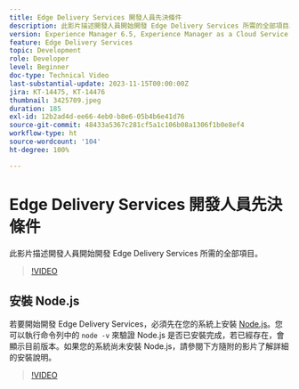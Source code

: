 ```yaml
---
title: Edge Delivery Services 開發人員先決條件
description: 此影片描述開發人員開始開發 Edge Delivery Services 所需的全部項目。
version: Experience Manager 6.5, Experience Manager as a Cloud Service
feature: Edge Delivery Services
topic: Development
role: Developer
level: Beginner
doc-type: Technical Video
last-substantial-update: 2023-11-15T00:00:00Z
jira: KT-14475, KT-14476
thumbnail: 3425709.jpeg
duration: 185
exl-id: 12b2ad4d-ee66-4eb0-b8e6-05b4b6e41d76
source-git-commit: 48433a5367c281cf5a1c106b08a1306f1b0e8ef4
workflow-type: ht
source-wordcount: '104'
ht-degree: 100%

---
```


# Edge Delivery Services 開發人員先決條件

此影片描述開發人員開始開發 Edge Delivery Services 所需的全部項目。

>[!VIDEO](https://video.tv.adobe.com/v/3434595/?learn=on&captions=chi_hant)

## 安裝 Node.js

若要開始開發 Edge Delivery Services，必須先在您的系統上安裝 [Node.js](https://nodejs.org)。您可以執行命令列中的 `node -v` 來驗證 Node.js 是否已安裝完成，若已經存在，會顯示目前版本。如果您的系統尚未安裝 Node.js，請參閱下方隨附的影片了解詳細的安裝說明。

>[!VIDEO](https://video.tv.adobe.com/v/3438312/?learn=on&captions=chi_hant)
